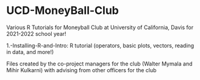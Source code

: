 # UCD-MoneyBall-Club
Various R Tutorials for Moneyball Club at University of California, Davis for 2021-2022 school year!

1.-Installing-R-and-Intro: R tutorial (operators, basic plots, vectors, reading in data, and more!)

Files created by the co-project managers for the club (Walter Mymala and Mihir Kulkarni) with advising from other officers for the club
